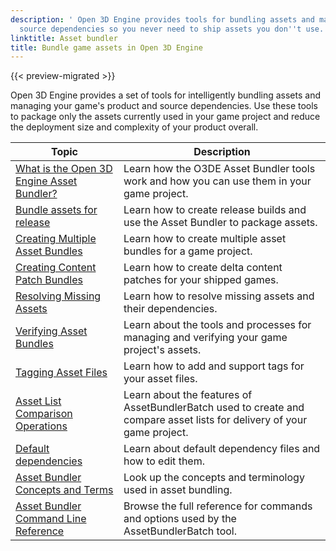 ```yaml
---
description: ' Open 3D Engine provides tools for bundling assets and managing product and
  source dependencies so you never need to ship assets you don''t use. '
linktitle: Asset bundler
title: Bundle game assets in Open 3D Engine
---
```


{{< preview-migrated >}}

Open 3D Engine provides a set of tools for intelligently bundling assets and managing your game's product and source dependencies\. Use these tools to package only the assets currently used in your game project and reduce the deployment size and complexity of your product overall\.


| Topic | Description |
| --- | --- |
| [What is the Open 3D Engine Asset Bundler?](/docs/user-guide/packaging/asset-bundler/overview.md) | Learn how the O3DE Asset Bundler tools work and how you can use them in your game project\. |
| [Bundle assets for release](/docs/learning-guide/tutorials/packaging/tutorial-release/) | Learn how to create release builds and use the Asset Bundler to package assets\. |
| [Creating Multiple Asset Bundles](/docs/learning-guide/tutorials/packaging/tutorial-multiple-bundles/) | Learn how to create multiple asset bundles for a game project\. |
| [Creating Content Patch Bundles](/docs/learning-guide/tutorials/packaging/tutorial-content-patches/) | Learn how to create delta content patches for your shipped games\. |
| [Resolving Missing Assets](/docs/user-guide/packaging/asset-bundler/assets-resolving.md) | Learn how to resolve missing assets and their dependencies\. |
| [Verifying Asset Bundles](/docs/user-guide/packaging/asset-bundler/verifying-bundles/) | Learn about the tools and processes for managing and verifying your game project's assets\. |
| [Tagging Asset Files](/docs/user-guide/packaging/asset-bundler/file-tagging.md) | Learn how to add and support tags for your asset files\. |
| [Asset List Comparison Operations](/docs/user-guide/packaging/asset-bundler/list-operations.md) | Learn about the features of AssetBundlerBatch used to create and compare asset lists for delivery of your game project\. |
| [Default dependencies](/docs/user-guide/packaging/asset-bundler/default-dependencies.md) | Learn about default dependency files and how to edit them\. |
| [Asset Bundler Concepts and Terms](/docs/user-guide/packaging/asset-bundler/concepts.md) | Look up the concepts and terminology used in asset bundling\. |
| [Asset Bundler Command Line Reference](/docs/user-guide/packaging/asset-bundler/command-line-reference.md) | Browse the full reference for commands and options used by the AssetBundlerBatch tool\. |
